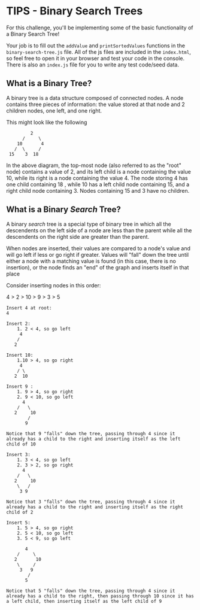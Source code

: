# TIPS - Binary Search Trees

For this challenge, you'll be implementing some of the basic functionality of a Binary Search Tree!

Your job is to fill out the `addValue` and `printSortedValues` functions in the `binary-search-tree.js` file. All of the js files are included in the `index.html`, so feel free to open it in your browser and test your code in the console. There is also an `index.js` file for you to write any test code/seed data.

## What is a Binary Tree?

A binary tree is a data structure composed of connected nodes. A node contains three pieces of information: the value stored at that node and 2 children nodes, one left, and one right. 

This might look like the following

```
         2
      /     \
    10       4
   /  \     / 
 15    3  18
```

In the above diagram, the top-most node (also referred to as the "root" node) contains a value of 2, and its left child is a node containing the value 10, while its right is a node containing the value 4. The node storing 4 has one child containing 18 , while 10 has a left child node containing 15, and a right child node containing 3. Nodes containing 15 and 3 have no children.

## What is a Binary *Search* Tree?

A binary *search* tree is a special type of binary tree in which all the descendents on the left side of a node are less than the parent while all the descendents on the right side are greater than the parent. 

When nodes are inserted, their values are compared to a node's value and will go left if less or go right if greater. Values will "fall" down the tree until either a node with a matching value is found (in this case, there is no insertion), or the node finds an "end" of the graph and inserts itself in that place

Consider inserting nodes in this order:

4 > 2 > 10 > 9 > 3 > 5


```
Insert 4 at root:
4

Insert 2:
	1. 2 < 4, so go left
     4
    /
   2

Insert 10:
	1.10 > 4, so go right
     4
    / \
   2  10

Insert 9 :
	1. 9 > 4, so go right
	2. 9 < 10, so go left
      4
    /   \
   2     10
        /
       9

Notice that 9 "falls" down the tree, passing through 4 since it already has a child to the right and inserting itself as the left child of 10

Insert 3:
	1. 3 < 4, so go left
	2. 3 > 2, so go right
      4
    /   \
   2     10
    \   /
     3 9

Notice that 3 "falls" down the tree, passing through 4 since it already has a child to the right and inserting itself as the right child of 2

Insert 5:
	1. 5 > 4, so go right
	2. 5 < 10, so go left
	3. 5 < 9, so go left

       4
    /     \
   2       10
    \     /
     3   9
        /
       5

Notice that 5 "falls" down the tree, passing through 4 since it already has a child to the right, then passing through 10 since it has a left child, then inserting itself as the left child of 9
```

